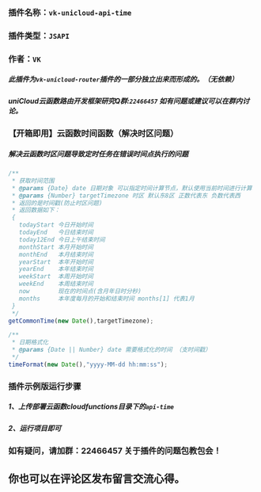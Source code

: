 
### 插件名称：`vk-unicloud-api-time`
### 插件类型：`JSAPI`
### 作者：`VK`
##### 此插件为`vk-unicloud-router`插件的一部分独立出来而形成的。（无依赖）
##### uniCloud云函数路由开发框架研究Q群:`22466457` 如有问题或建议可以在群内讨论。

### 【开箱即用】云函数时间函数（解决时区问题）

##### 解决云函数时区问题导致定时任务在错误时间点执行的问题
```js
/**
 * 获取时间范围
 * @params {Date} date 日期对象 可以指定时间计算节点，默认使用当前时间进行计算
 * @params {Number} targetTimezone 时区 默认东8区 正数代表东 负数代表西
 * 返回的是时间戳(防止时区问题)
 * 返回数据如下：
 {
   todayStart 今日开始时间
   todayEnd   今日结束时间
   today12End 今日上午结束时间
   monthStart 本月开始时间
   monthEnd   本月结束时间
   yearStart  本年开始时间
   yearEnd    本年结束时间
   weekStart  本周开始时间
   weekEnd    本周结束时间
   now        现在的时间点(含月年日时分秒)
   months     本年度每月的开始和结束时间 months[1] 代表1月
 }
 */
getCommonTime(new Date(),targetTimezone);

/**
 * 日期格式化
 * @params {Date || Number} date 需要格式化的时间 （支时间戳）
 */
timeFormat(new Date(),"yyyy-MM-dd hh:mm:ss");
```

### 插件示例版运行步骤

##### 1、上传部署云函数cloudfunctions目录下的`api-time`
##### 2、运行项目即可



### 如有疑问，请加群：22466457 关于插件的问题包教包会！
## 你也可以在评论区发布留言交流心得。